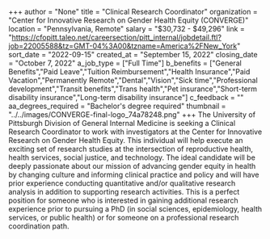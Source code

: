+++
author = "None"
title = "Clinical Research Coordinator"
organization = "Center for Innovative Research on Gender Health Equity (CONVERGE)"
location = "Pennsylvania, Remote"
salary = "$30,732 - $49,296"
link = "https://cfopitt.taleo.net/careersection/pitt_internal/jobdetail.ftl?job=22005588&tz=GMT-04%3A00&tzname=America%2FNew_York"
sort_date = "2022-09-15"
created_at = "September 15, 2022"
closing_date = "October 7, 2022"
a_job_type = ["Full Time"]
b_benefits = ["General Benefits","Paid Leave","Tuition Reimbursement","Health Insurance","Paid Vacation","Permanently Remote","Dental","Vision","Sick time","Professional development","Transit benefits","Trans health","Pet insurance","Short-term disability insurance","Long-term disability insurance"]
c_feedback = ""
aa_degrees_required = "Bachelor's degree required"
thumbnail = "../../images/CONVERGE-final-logo_74a78248.png"
+++
The University of Pittsburgh Division of General Internal Medicine is seeking a Clinical Research Coordinator to work with investigators at the Center for Innovative Research on Gender Health Equity. This individual will help execute an exciting set of research studies at the intersection of reproductive health, health services, social justice, and technology. The ideal candidate will be deeply passionate about our mission of advancing gender equity in health by changing culture and informing clinical practice and policy and will have prior experience conducting quantitative and/or qualitative research analysis in addition to supporting research activities. This is a perfect position for someone who is interested in gaining additional research experience prior to pursuing a PhD (in social sciences, epidemiology, health services, or public health) or for someone on a professional research coordination path.